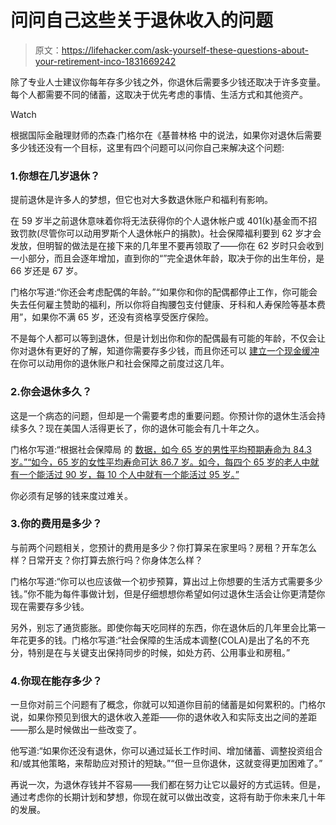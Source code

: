# 问问自己这些关于退休收入的问题

> 原文：<https://lifehacker.com/ask-yourself-these-questions-about-your-retirement-inco-1831669242>

除了专业人士建议你每年存多少钱之外，你退休后需要多少钱还取决于许多变量。每个人都需要不同的储蓄，这取决于优先考虑的事情、生活方式和其他资产。

Watch

根据国际金融理财师的杰森·门格尔在《基普林格 中的说法，如果你对退休后需要多少钱还没有一个目标，这里有四个问题可以问你自己来解决这个问题:

### 1.你想在几岁退休？

提前退休是许多人的梦想，但它也对大多数退休账户和福利有影响。

在 59 岁半之前退休意味着你将无法获得你的个人退休帐户或 401(k)基金而不招致罚款(尽管你可以动用罗斯个人退休帐户的捐款)。社会保障福利要到 62 岁才会发放，但明智的做法是在接下来的几年里不要再领取了——你在 62 岁时只会收到一小部分，而且会逐年增加，直到你的“”完全退休年龄，取决于你的出生年份，是 66 岁还是 67 岁。

门格尔写道:“你还会考虑配偶的年龄。”“如果你和你的配偶都停止工作，你可能会失去任何雇主赞助的福利，所以你将自掏腰包支付健康、牙科和人寿保险等基本费用”，如果你不满 65 岁，还没有资格享受医疗保险。

不是每个人都可以等到退休，但是计划出你和你的配偶最有可能的年龄，不仅会让你对退休有更好的了解，知道你需要存多少钱，而且你还可以 [建立一个现金缓冲](https://twocents.lifehacker.com/how-to-prevent-market-dips-from-tanking-your-retirement-1831617500) 在你可以动用你的退休账户和社会保障之前度过这几年。

### 2.你会退休多久？

这是一个病态的问题，但却是一个需要考虑的重要问题。你预计你的退休生活会持续多久？现在美国人活得更长了，你的退休可能会有几十年之久。

门格尔写道:“根据社会保障局 的 [数据，如今 65 岁的男性平均预期寿命为 84.3 岁。”“如今，65 岁的女性平均寿命可达 86.7 岁。如今，每四个 65 岁的老人中就有一个能活过 90 岁，每 10 个人中就有一个能活过 95 岁。”](https://www.ssa.gov/planners/lifeexpectancy.html)

你必须有足够的钱来度过难关。

### 3.你的费用是多少？

与前两个问题相关，您预计的费用是多少？你打算呆在家里吗？房租？开车怎么样？日常开支？你打算去旅行吗？你身体怎么样？

门格尔写道:“你可以也应该做一个初步预算，算出过上你想要的生活方式需要多少钱。”你不能为每件事做计划，但是仔细想想你希望如何过退休生活会让你更清楚你现在需要存多少钱。

另外，别忘了通货膨胀。即使你每天吃同样的东西，你在退休后的几年里会比第一年花更多的钱。门格尔写道:“社会保障的生活成本调整(COLA)是出了名的不充分，特别是在与关键支出保持同步的时候，如处方药、公用事业和房租。”

### 4.你现在能存多少？

一旦你对前三个问题有了概念，你就可以知道你目前的储蓄是如何累积的。门格尔说，如果你预见到很大的退休收入差距——你的退休收入和实际支出之间的差距——那么是时候做出一些改变了。

他写道:“如果你还没有退休，你可以通过延长工作时间、增加储蓄、调整投资组合和/或其他策略，来帮助应对预计的短缺。”“但一旦你退休，这就变得更加困难了。”

再说一次，为退休存钱并不容易——我们都在努力让它以最好的方式运转。但是，通过考虑你的长期计划和梦想，你现在就可以做出改变，这将有助于你未来几十年的发展。